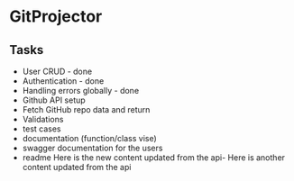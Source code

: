 # GitProjector

## Tasks

- User CRUD - done
- Authentication - done
- Handling errors globally - done
- Github API setup
- Fetch GitHub repo data and return
- Validations
- test cases
- documentation (function/class vise)
- swagger documentation for the users
- readme
Here is the new content updated from the api- Here is another content updated from the api